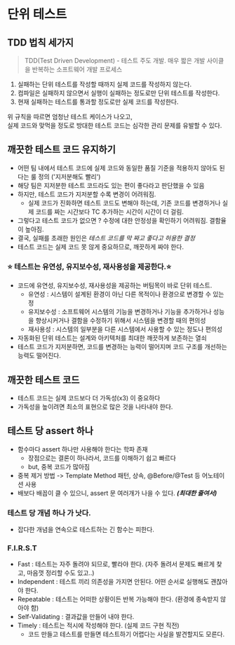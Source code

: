 # 단위 테스트 

## TDD 법칙 세가지 
> TDD(Test Driven Development) - 테스트 주도 개발. 매우 짧은 개발 사이클을 반복하는 소프트웨어 개발 프로세스

1. 실패하는 단위 테스트를 작성할 때까지 실제 코드를 작성하지 않는다. 
2. 컴파일은 실패하지 않으면서 실행이 실패하는 정도로만 단위 테스트를 작성한다. 
3. 현재 실패하는 테스트를 통과할 정도로만 실제 코드를 작성한다. 

위 규칙을 따르면 엄청난 테스트 케이스가 나오고,   
실제 코드와 맞먹을 정도로 방대한 테스트 코드는 심각한 관리 문제를 유발할 수 있다. 


## 깨끗한 테스트 코드 유지하기 
- 어떤 팀 내에서 테스트 코드에 실제 코드와 동일한 품질 기준을 적용하지 않아도 된다는 룰 정의 ('지저분해도 빨리')
- 해당 팀은 지저분한 테스트 코드라도 있는 편이 좋다라고 판단했을 수 있음 
- 하지만, 테스트 코드가 지저분할 수록 변경이 어려워짐. 
   - 실제 코드가 진화하면 테스트 코드도 변해야 하는데, 
   기존 코드를 변경하거나 실제 코드를 짜는 시간보다 TC 추가하는 시간이 시간이 더 걸림. 
- 그렇다고 테스트 코드가 없으면 ? 수정에 대한 안정성을 확인하기 어려워짐. 결함율이 높아짐. 
- 결국, 실패를 초래한 원인은 _테스트 코드를 막 짜고 좋다고 허용한 결정_
- 테스트 코드는 실제 코드 못 않게 중요하므로, 깨끗하게 짜야 한다. 


### ⭐️ 테스트는 유연성, 유지보수성, 재사용성을 제공한다.⭐️
- 코드에 유연성, 유지보수성, 재사용성을 제공하는 버팀목이 바로 단위 테스트.   
   - 유연성 : 시스템이 설계된 환경이 아닌 다른 목적이나 환경으로 변경할 수 있는 정 
   - 유지보수성 : 소프트웨어 시스템의 기능을 변경하거나 기능을 추가하거나 성능을 향상시커거나 결함을 수정하기 위해서 시스템을 변경할 때의 편의성
   - 재사용성 : 시스템의 일부분을 다른 시스템에서 사용할 수 있는 정도나 편의성
- 자동화된 단위 테스트는 설계와 아키텍처를 최대한 깨끗하게 보존하는 열쇠
- 테스트 코드가 지저분하면, 코드를 변경하는 능력이 떨어지며 코드 구조를 개선하는 능력도 떨어진다. 


## 깨끗한 테스트 코드 
- 테스트 코드는 실제 코드보다 더 가독성(x3) 이 중요하다 
- 가독성을 높이려면 최소의 표현으로 많은 것을 나타내야 한다. 

## 테스트 당 assert 하나 
- 함수마다 assert 하나만 사용해야 한다는 학파 존재 
   - 장점으로는 결론이 하나라서, 코드를 이해하기 쉽고 빠르다 
   - but, 중복 코드가 많아짐 
- 중복 제거 방법 -> Template Method 패턴, 상속, @Before/@Test 등 어노테이션 사용 
- 배보다 배꼽이 클 수 있으니, assert 문 여러개가 나을 수 있다. **_(최대한 줄여서)_**

### 테스트 당 개념 하나 가 낫다. 
- 잡다한 개념을 연속으로 테스트하는 긴 함수는 피한다. 

### F.I.R.S.T
- Fast : 테스트는 자주 돌려야 되므로, 빨라야 한다. (자주 돌려서 문제도 빠르게 찾고, 마음껏 정리할 수도 있고..)
- Independent : 테스트 끼리 의존성을 가지면 안된다. 어떤 순서로 실행해도 괜찮아야 한다. 
- Repeatable : 테스트는 어떠한 상황이든 반복 가능해야 한다. (환경에 종속받지 않아야 함)
- Self-Validating : 결과값을 만들어 내야 한다. 
- Timely : 테스트는 적시에 작성해야 한다. (실제 코드 구현 직전)
   - 코드 만들고 테스트를 만들면 테스트하기 어렵다는 사실을 발견할지도 모른다. 


